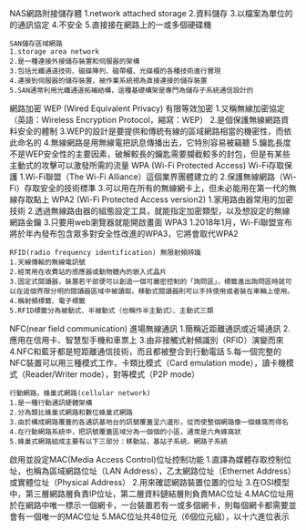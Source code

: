 NAS網路附接儲存體
1.network attached storage 
2.資料儲存 
3.以檔案為單位的的通訊協定 
4.不安全
5.直接接在網路上的一或多個硬碟機
```
SAN儲存區域網路
1.storage area network
2.是一種連接外接儲存裝置和伺服器的架構
3.包括光纖通道技術、磁碟陣列、磁帶櫃、光碟櫃的各種技術進行實現
4.連接到伺服器的儲存裝置，被作業系統視為直接連接的儲存裝置
5.SAN通常利用光纖通道拓補結構，這種基礎構架是專門為儲存子系統通信設計的
```
網路加密
WEP (Wired Equivalent Privacy) 有限等效加密
1.又稱無線加密協定（英語：Wireless Encryption Protocol，縮寫：WEP）
2.是個保護無線網路資料安全的體制
3.WEP的設計是要提供和傳統有線的區域網路相當的機密性，而依此命名的
4.無線網路是用無線電把訊息傳播出去，它特別容易被竊聽
5.鑰匙長度不是WEP安全性的主要因素，破解較長的鑰匙需要攔截較多的封包，但是有某些主動式的攻擊可以激發所需的流量
WPA (Wi-Fi Protected Access) Wi-Fi存取保護
1.Wi-Fi聯盟（The Wi-Fi Alliance）這個業界團體建立的
2.保護無線網路（Wi-Fi）存取安全的技術標準
3.可以用在所有的無線網卡上，但未必能用在第一代的無線存取點上
WPA2 (Wi-Fi Protected Access version2)
1.家用路由器常用的加密技術
2.透過無線路由器的組態設定工具，就能指定加密類型，以及想設定的無線網路金鑰
3.只要用web瀏覽器就能開啟畫面
WPA3
1.2018年1月，Wi-Fi聯盟宣布將於年內發布包含眾多對安全性改進的WPA3，它將會取代WPA2
```
RFID(radio frequency identification) 無限射頻辨識
1.天線傳輸的無線電訊號 
2.經常用在收費站的感應器或動物體內的嵌入式晶片 
3.固定式閱讀器，裝置若干部便可以創造一個可嚴密控制的「詢問區」，標籤進出詢問區時就可以在這個界限分明的閱讀器區域中被讀取。移動式閱讀器則可以手持使用或者裝在車輛上使用。
4.稱射頻標籤、電子標籤
5.RFID標籤分為被動式、半被動式（也稱作半主動式）、主動式三類
```
NFC(near field communication) 進場無線通訊
1.簡稱近距離通訊或近場通訊 
2.應用在信用卡、智慧型手機和車票上 
3.由非接觸式射頻識別（RFID）演變而來 
4.NFC和藍牙都是短距離通信技術，而且都被整合到行動電話 
5.每一個完整的NFC裝置可以用三種模式工作，卡類比模式（Card emulation mode），讀卡機模式（Reader/Writer mode），對等模式（P2P mode）
```
行動網路，蜂巢式網路(cellular network)
1.是一種行動通訊硬體架構
2.分為類比蜂巢式網路和數位蜂巢式網路
3.由於構成網路覆蓋的各通訊基地台的訊號覆蓋呈六邊形，從而使整個網路像一個蜂窩而得名
4.在行動網路系統中，把訊號覆蓋區域分為一個個的小區，通常是六角蜂窩狀
5.蜂巢式網路組成主要有以下三部分：移動站，基站子系統，網路子系統
```
啟用並設定MAC(Media Access Control)位址控制功能
1.直譯為媒體存取控制位址，也稱為區域網路位址（LAN Address），乙太網路位址（Ethernet Address）或實體位址（Physical Address）
2.用來確認網路裝置位置的位址
3.在OSI模型中，第三層網路層負責IP位址，第二層資料鏈結層則負責MAC位址
4.MAC位址用於在網路中唯一標示一個網卡，一台裝置若有一或多個網卡，則每個網卡都需要並會有一個唯一的MAC位址
5.MAC位址共48位元（6個位元組），以十六進位表示
